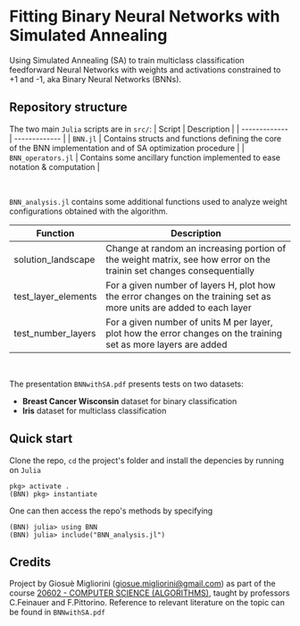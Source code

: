 # Fitting Binary Neural Networks with Simulated Annealing
Using Simulated Annealing (SA) to train multiclass classification feedforward Neural Networks with weights and activations constrained to +1 and -1, aka Binary Neural Networks (BNNs).

## Repository structure

The two main `Julia` scripts are in `src/`:
| Script  | Description |
| ------------- | ------------- |
| `BNN.jl`  | Contains structs and functions defining the core of the BNN implementation and of SA optimization procedure  |
| `BNN_operators.jl`  | Contains some ancillary function implemented to ease notation & computation |

<br />

`BNN_analysis.jl` contains some additional functions used to analyze weight configurations obtained with the algorithm.
<br />

| Function  | Description |
| ------------- | ------------- |
| solution_landscape  | Change at random an increasing portion of the weight matrix, see how error on the trainin set changes consequentially  |
| test_layer_elements  | For a given number of layers H, plot how the error changes on the training set as more units are added to each layer |
| test_number_layers  | For a given number of units M per layer, plot how the error changes on the training set as more layers are added  |
<br />

The presentation `BNNwithSA.pdf` presents tests on two datasets:
- **Breast Cancer Wisconsin** dataset for binary classification
- **Iris** dataset for multiclass classification

## Quick start

Clone the repo, `cd` the project's folder and install the depencies by running on `Julia`
```
pkg> activate .
(BNN) pkg> instantiate
```
One can then access the repo's methods by specifying

```
(BNN) julia> using BNN
(BNN) julia> include("BNN_analysis.jl") 

```


## Credits
Project by Giosuè Migliorini ([giosue.migliorini@gmail.com](mailto:giosue.migliorini@gmail.com)) as part of the course [20602 - COMPUTER SCIENCE (ALGORITHMS)](https://didattica.unibocconi.eu/ts/tsn_anteprima.php?cod_ins=20602&anno=2021&IdPag=6164), taught by professors C.Feinauer and F.Pittorino.
Reference to relevant literature on the topic can be found in `BNNwithSA.pdf`
